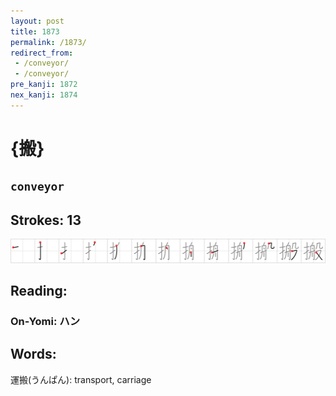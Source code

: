 ```yaml
---
layout: post
title: 1873
permalink: /1873/
redirect_from:
 - /conveyor/
 - /conveyor/
pre_kanji: 1872
nex_kanji: 1874
---
```


# {搬}

## `conveyor`

## Strokes: 13

<div class="stroke"><img src="../images/E690AC.png" /></div>

## Reading:

### On-Yomi: ハン

## Words:

運搬(うんぱん): transport, carriage
